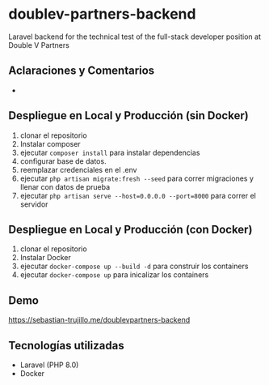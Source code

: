 # doublev-partners-backend

Laravel backend for the technical test of the full-stack developer position at Double V Partners

## Aclaraciones y Comentarios

-

## Despliegue en Local y Producción (sin Docker)

1. clonar el repositorio
2. Instalar composer
3. ejecutar `composer install` para instalar dependencias
4. configurar base de datos.
5. reemplazar credenciales en el .env
6. ejecutar `php artisan migrate:fresh --seed` para correr migraciones y llenar con datos de prueba
7. ejecutar `php artisan serve --host=0.0.0.0 --port=8000` para correr el servidor

## Despliegue en Local y Producción (con Docker)

1. clonar el repositorio
2. Instalar Docker
3. ejecutar `docker-compose up --build -d` para construir los containers
4. ejecutar `docker-compose up` para inicalizar los containers

## Demo

https://sebastian-trujillo.me/doublevpartners-backend

## Tecnologías utilizadas

-   Laravel (PHP 8.0)
-   Docker

